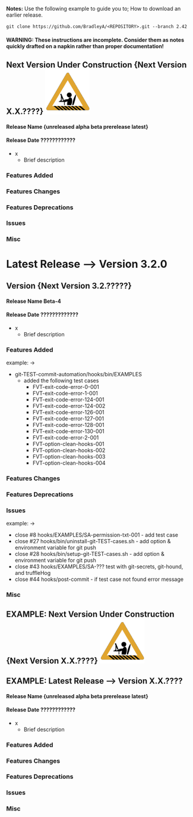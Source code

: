 **Notes:** Use the following example to guide you to; How to download an earlier release.

    git clone https://github.com/BradleyA/<REPOSITORY>.git --branch 2.42
#### WARNING: These instructions are incomplete. Consider them as notes quickly drafted on a napkin rather than proper documentation!


## Next Version Under Construction {Next Version  X.X.????}  <img id="Construction" src="images/construction-icon.gif" width="120">
#### Release Name  {unreleased alpha beta prerelease latest}
#### Release Date  ????????????
- x
  - Brief description

### Features Added
### Features Changes
### Features Deprecations
### Issues
### Misc


# Latest Release -->  Version  3.2.0
## Version  {Next Version 3.2.?????}  
#### Release Name  Beta-4
#### Release Date ?????????????
- x
  - Brief description

### Features Added
example: ->
* git-TEST-commit-automation/hooks/bin/EXAMPLES
  * added the following test cases
    * FVT-exit-code-error-0-001
    * FVT-exit-code-error-1-001
    * FVT-exit-code-error-124-001
    * FVT-exit-code-error-124-002
    * FVT-exit-code-error-126-001
    * FVT-exit-code-error-127-001
    * FVT-exit-code-error-128-001
    * FVT-exit-code-error-130-001
    * FVT-exit-code-error-2-001
    * FVT-option-clean-hooks-001
    * FVT-option-clean-hooks-002
    * FVT-option-clean-hooks-003
    * FVT-option-clean-hooks-004

### Features Changes
### Features Deprecations
### Issues
example:  ->
* close #8  hooks/EXAMPLES/SA-permission-txt-001 - add test case
* close #27 hooks/bin/uninstall-git-TEST-cases.sh - add option & environment variable for git push
* close #28 hooks/bin/setup-git-TEST-cases.sh - add option & environment variable for git push
* close #43 hooks/EXAMPLES/SA-??? test with git-secrets, git-hound, and truffleHog
* close #44 hooks/post-commit - if test case not found error message

### Misc


## EXAMPLE: Next Version Under Construction {Next Version  X.X.????}  <img id="Construction" src="images/construction-icon.gif" width="120">
## EXAMPLE: Latest Release -->  Version  X.X.????
#### Release Name  {unreleased alpha beta prerelease latest}
#### Release Date  ????????????
- x
  - Brief description

### Features Added
### Features Changes
### Features Deprecations
### Issues
### Misc
